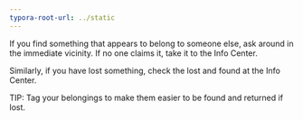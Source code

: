 ```yaml
---
typora-root-url: ../static
---
```


If you find something that appears to belong to someone else, ask around in the immediate vicinity. If no one claims it, take it to the Info Center.  



Similarly, if you have lost something, check the lost and found at the Info Center.





TIP: Tag your belongings to make them easier to be found and returned if lost. 

